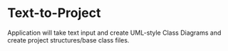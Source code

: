 # Text-to-Project

Application will take text input and create UML-style Class Diagrams and create project structures/base class files.
